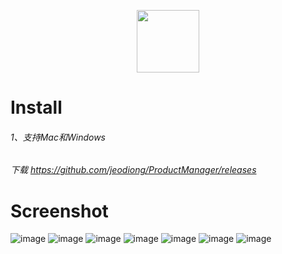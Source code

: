 
<p align="center">
  <a href="https://github.com/jeodiong/ProductManager/releases" target="_blank">
    <img width="100"src="https://user-images.githubusercontent.com/8166360/29548133-fe432b60-8730-11e7-8810-24cc1fa509f5.png">
  </a>
</p>


<p align="center">
</p>

# Install
###### 1、支持Mac和Windows
###### 下载 https://github.com/jeodiong/ProductManager/releases
# Screenshot
![image](https://ws3.sinaimg.cn/large/006tKfTcgy1fizo1lqq05j31kw0zke7f.jpg)
![image](https://ws2.sinaimg.cn/large/006tKfTcgy1fizo3ylm00j31kw0zk1kx.jpg)
![image](https://ws1.sinaimg.cn/large/006tKfTcgy1fizo4a236sj31kw0zk1km.jpg)
![image](https://ws4.sinaimg.cn/large/006tKfTcgy1fizo4p6jpnj31kw0zk1kx.jpg)
![image](https://ws4.sinaimg.cn/large/006tKfTcgy1fizo51xisrj31kw0zkhdf.jpg)
![image](https://ws1.sinaimg.cn/large/006tKfTcgy1fizo5g286pj31kw0zk1kx.jpg)
![image](https://ws2.sinaimg.cn/large/006tKfTcgy1fj37qqyw22j31kw0zk1kx.jpg)
